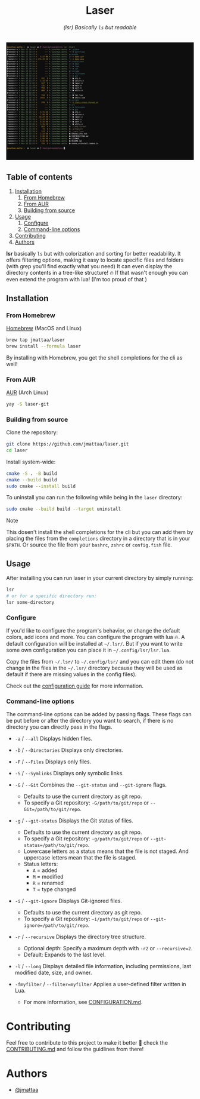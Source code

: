 <div align="center">

# Laser

###### (lsr) Basically `ls` but readable 

![demo](./assets/demo.png)

</div>

## Table of contents
   1. [Installation](#installation)
      1. [From Homebrew](#from-homebrew)
      2. [From AUR](#from-aur)
      3. [Building from source](#building-from-source)
   2. [Usage](#usage)
      1. [Configure](#configure)
      2. [Command-line options](#command-line-options)
1. [Contributing](#contributing)
2. [Authors](#authors)

**lsr** basically `ls` but with colorization and sorting for better readability.
It offers filtering options, making it easy to
locate specific files and folders (with grep you'll find exactly what you need)
It can even display the directory contents in a tree-like structure! :fire:
If that wasn't enough you can even extend the program with lua! 
(I'm too proud of that )

## Installation

### From Homebrew

[Homebrew](https://brew.sh/) (MacOS and Linux)

```sh
brew tap jmattaa/laser
brew install --formula laser
```

By installing with Homebrew, you get the shell completions for the cli as well!

### From AUR

[AUR](https://aur.archlinux.org/packages/laser-git) (Arch Linux)

```sh
yay -S laser-git
```

### Building from source

Clone the repository:

```sh
git clone https://github.com/jmattaa/laser.git
cd laser
```

Install system-wide:

```sh
cmake -S . -B build
cmake --build build
sudo cmake --install build
```

To uninstall you can run the following while being in the `laser` directory:

```sh
sudo cmake --build build --target uninstall
```

> [!NOTE] 
> This dosen't install the shell completions for the cli but you can add them
> by placing the files from the `completions` directory in a directory that is
> in your `$PATH`. Or source the file from your `bashrc`, `zshrc` or
> `config.fish` file.

## Usage

After installing you can run laser in your current directory by simply
running:
```sh
lsr
# or for a specific directory run:
lsr some-directory
```

### Configure

If you'd like to configure the program's behavior, or change the default colors,
add icons and more. You can configure the program with lua :fire:. A default 
configuration will be installed at `~/.lsr/`. But if you want to 
write some own configuration you can place it in `~/.config/lsr/lsr.lua`.

Copy the files from `~/.lsr/` to `~/.config/lsr/` and you can edit them (do not
change in the files in the `~/.lsr/` directory because they will be used as
default if there are missing values in the config files).

Check out the [configuration guide](/CONFIGURATION.md) for more information.

### Command-line options

The command-line options can be added by passing flags. These flags can be put 
before or after the directory you want to search, if there is no directory
you can directly pass in the flags.

- `-a` / `--all`  Displays hidden files.

- `-D` / `--Directories`  Displays only directories.

- `-F` / `--Files`  Displays only files.

- `-S` / `--Symlinks`  Displays only symbolic links.

- `-G` / `--Git`  Combines the `--git-status` and `--git-ignore` flags.  
  - Defaults to use the current directory as git repo.
  - To specify a Git repository: `-G/path/to/git/repo` or
    `--Git=/path/to/git/repo`.

- `-g` / `--git-status`  Displays the Git status of files.  
  - Defaults to use the current directory as git repo.
  - To specify a Git repository: `-g/path/to/git/repo` or
    `--git-status=/path/to/git/repo`.
  - Lowercase letters as a status means that the file is not staged. And 
    uppercase letters mean that the file is staged.
  - Status letters:  
    - `A` = added  
    - `M` = modified  
    - `R` = renamed  
    - `T` = type changed

- `-i` / `--git-ignore`  Displays Git-ignored files.  
  - Defaults to use the current directory as git repo.
  - To specify a Git repository: `-i/path/to/git/repo` or
    `--git-ignore=/path/to/git/repo`.

- `-r` / `--recursive`  Displays the directory tree structure.  
  - Optional depth: Specify a maximum depth with `-r2` or `--recursive=2`.  
  - Default: Expands to the last level.

- `-l` / `--long`  Displays detailed file information, including permissions,
  last modified date, size, and owner.

- `-fmyfilter` / `--filter=myfilter`  Applies a user-defined filter written in
  Lua.  
  - For more information, see [CONFIGURATION.md](CONFIGURATION.md#L_filters).

# Contributing

Feel free to contribute to this project to make it better :rocket: check the 
[CONTRIBUTING.md](/CONTRIBUTING.md) and follow the guidlines from there!

# Authors
- [@jmattaa](https://github.com/jmattaa)
